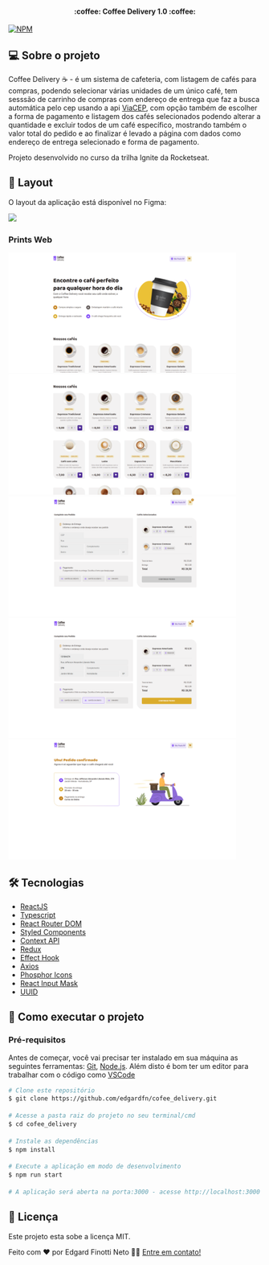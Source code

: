 <h4 align="center"> 
	:coffee: Coffee Delivery 1.0 :coffee:
</h4>

[![NPM](https://img.shields.io/npm/l/react)](https://github.com/edgardfn/cofee_delivery/blob/main/LICENSE) 

## 💻 Sobre o projeto

Coffee Delivery :coffee: - é um sistema de cafeteria, com listagem de cafés para compras, podendo selecionar várias unidades de um único café, tem sesssão de carrinho de compras com endereço de entrega que faz a busca automática pelo cep usando a api [ViaCEP], com opção também de escolher a forma de pagamento e listagem dos cafés selecionados podendo alterar a quantidade e excluir todos de um café específico, mostrando também o valor total do pedido e ao finalizar é levado a página com dados como endereço de entrega selecionado e forma de pagamento.

Projeto desenvolvido no curso da trilha Ignite da Rocketseat.

## 🎨 Layout

O layout da aplicação está disponível no Figma:

<a href="https://www.figma.com/file/5yT9ZzZmRQRS4yivGGB3pl/Coffee-Delivery/duplicate">
  <img src="https://img.shields.io/badge/Acessar%20Layout%20-Figma-%2304D361">
</a>

### Prints Web


  <img  title="HomeImage" src="./src/assets/print01.png" width="90%">

  <img  title="ListCoffeePrint" src="./src/assets/print02.png" width="90%">
  
  <img  title="CartPrint" src="./src/assets/print03.png" width="90%">
  
  <img  title="CartPrint02" src="./src/assets/print04.png" width="90%">
  
  <img  title="SucessPrint" src="./src/assets/print05.png" width="90%">



## 🛠 Tecnologias

- [ReactJS]
- [Typescript]
- [React Router DOM]
- [Styled Components]
- [Context API]
- [Redux]
- [Effect Hook]
- [Axios]
- [Phosphor Icons]
- [React Input Mask]
- [UUID]

## 🚀 Como executar o projeto

### Pré-requisitos

Antes de começar, você vai precisar ter instalado em sua máquina as seguintes ferramentas:
[Git](https://git-scm.com), [Node.js][nodejs]. 
Além disto é bom ter um editor para trabalhar com o código como [VSCode][vscode]

```bash
# Clone este repositório
$ git clone https://github.com/edgardfn/cofee_delivery.git

# Acesse a pasta raiz do projeto no seu terminal/cmd
$ cd cofee_delivery

# Instale as dependências
$ npm install

# Execute a aplicação em modo de desenvolvimento
$ npm run start

# A aplicação será aberta na porta:3000 - acesse http://localhost:3000
```

## 📝 Licença

Este projeto esta sobe a licença MIT.

Feito com ❤️ por Edgard Finotti Neto 👋🏽 [Entre em contato!](https://www.linkedin.com/in/edgard-finotti-neto-a258b21a2/)

[nodejs]: https://nodejs.org/
[Typescript]: https://www.typescriptlang.org/
[expo]: https://expo.io/
[ReactJS]: https://reactjs.org
[rn]: https://facebook.github.io/react-native/
[yarn]: https://yarnpkg.com/
[vscode]: https://code.visualstudio.com/
[vceditconfig]: https://marketplace.visualstudio.com/items?itemName=EditorConfig.EditorConfig
[license]: https://opensource.org/licenses/MIT
[vceslint]: https://marketplace.visualstudio.com/items?itemName=dbaeumer.vscode-eslint
[prettier]: https://marketplace.visualstudio.com/items?itemName=esbenp.prettier-vscode
[Rocketseat]: https://rocketseat.com.br
[Styled Components]: https://styled-components.com/
[React Router DOM]:https://github.com/remix-run/react-router
[React Hook Form]:https://github.com/react-hook-form/react-hook-form
[Validação de Formulários com Biblioteca Zod]:https://github.com/colinhacks/zod
[ViaCEP]:https://viacep.com.br/
[Axios]: https://github.com/axios/axios
[Phosphor Icons]: https://github.com/phosphor-icons/react
[React Input Mask]: https://github.com/sanniassin/react-input-mask
[UUID]: https://github.com/uuidjs/uuid
[Context API]: https://reactjs.org/docs/context.html
[Redux]: https://react-redux.js.org/
[Effect Hook]: https://reactjs.org/docs/hooks-effect.html
